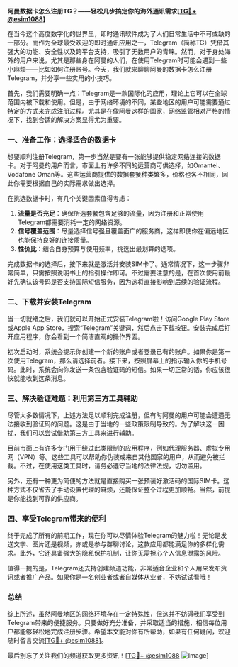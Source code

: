 **阿曼数据卡怎么注册TG？——轻松几步搞定你的海外通讯需求[[TG💪+ @esim1088](https://t.me/s/esim1088)]**

在当今这个高度数字化的世界里，即时通讯软件成为了人们日常生活中不可或缺的一部分。而作为全球最受欢迎的即时通讯应用之一，Telegram（简称TG）凭借其强大的功能、安全性以及跨平台支持，吸引了无数用户的青睐。然而，对于身处海外的用户来说，尤其是那些身在阿曼的人们，在使用Telegram时可能会遇到一些小麻烦——比如如何注册账号。今天，我们就来聊聊阿曼的数据卡怎么注册Telegram，并分享一些实用的小技巧。

首先，我们需要明确一点：Telegram是一款国际化的应用，理论上它可以在全球范围内被下载和使用。但是，由于网络环境的不同，某些地区的用户可能需要通过特定的方式来完成注册过程。尤其是在像阿曼这样的国家，网络监管相对严格的情况下，找到合适的解决方案显得尤为重要。

### 一、准备工作：选择适合的数据卡

想要顺利注册Telegram，第一步当然是要有一张能够提供稳定网络连接的数据卡。对于阿曼的用户而言，市面上有许多不同的运营商可供选择，如Omantel、Vodafone Oman等。这些运营商提供的数据套餐种类繁多，价格也各不相同，因此你需要根据自己的实际需求做出选择。

在挑选数据卡时，有几个关键因素值得考虑：

1. **流量是否充足**：确保所选套餐包含足够的流量，因为注册和正常使用Telegram都需要消耗一定的网络资源。
2. **信号覆盖范围**：尽量选择信号强且覆盖面广的服务商，这样即使你在偏远地区也能保持良好的连接质量。
3. **性价比**：结合自身预算与使用频率，挑选出最划算的选项。

完成数据卡的选择后，接下来就是激活并安装SIM卡了。通常情况下，这一步骤非常简单，只需按照说明书上的指引操作即可。不过需要注意的是，在首次使用前最好先确认该号码是否支持国际短信服务，因为这将直接影响到后续的验证流程。

### 二、下载并安装Telegram

当一切就绪之后，我们就可以开始正式安装Telegram啦！访问Google Play Store或Apple App Store，搜索“Telegram”关键词，然后点击下载按钮。安装完成后打开应用程序，你会看到一个简洁直观的操作界面。

初次启动时，系统会提示你创建一个新的账户或者登录已有的账户。如果你是第一次使用Telegram，那么请选择前者。接下来，按照屏幕上的指示输入你的手机号码。此时，系统会向你发送一条包含验证码的短信。如果一切正常的话，你应该很快就能收到这条消息。

### 三、解决验证难题：利用第三方工具辅助

尽管大多数情况下，上述方法足以顺利完成注册，但有时阿曼的用户可能会遭遇无法接收到验证码的问题。这是由于当地的一些政策限制导致的。为了解决这一困扰，我们可以尝试借助第三方工具来进行辅助。

目前市面上有许多专门用于绕过此类限制的应用程序，例如代理服务器、虚拟专用网（VPN）等。这些工具可以帮助你伪装成来自其他国家的用户，从而避免被拦截。不过，在使用这类工具时，请务必遵守当地的法律法规，切勿滥用。

另外，还有一种更为简便的方法就是直接购买一张预装好激活码的国际SIM卡。这种方式不仅省去了手动设置代理的麻烦，还能保证整个过程更加顺畅。当然，前提是你能找到可靠的供应商。

### 四、享受Telegram带来的便利

终于完成了所有的前期工作，现在你可以尽情体验Telegram的魅力啦！无论是发送文字、图片还是视频，亦或是参与群聊讨论，这款应用都能满足你的多样化需求。此外，它还具备强大的隐私保护机制，让你无需担心个人信息泄露的风险。

值得一提的是，Telegram还支持创建频道功能，非常适合企业和个人用来发布资讯或者推广产品。如果你是一名创业者或者自媒体从业者，不妨试试看哦！

### 总结

综上所述，虽然阿曼地区的网络环境存在一定特殊性，但这并不妨碍我们享受到Telegram带来的便捷服务。只要做好充分准备，并采取适当的措施，相信每位用户都能够轻松地完成注册步骤。希望本文能对你有所帮助，如果有任何疑问，欢迎随时留言交流[[TG💪+ @esim1088](https://t.me/s/esim1088)]。

最后别忘了关注我们的频道获取更多资讯！[[TG💪+ @esim1088](https://t.me/s/esim1088) ![Image](https://i.postimg.cc/4NQfJmqS/Snipaste-2025-05-13-00-14-12.png)]